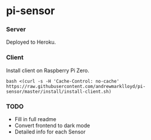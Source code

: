 # pi-sensor

### Server

Deployed to Heroku.

### Client

Install client on Raspberry Pi Zero.

```
bash <(curl -s -H 'Cache-Control: no-cache' https://raw.githubusercontent.com/andrewmarklloyd/pi-sensor/master/install/install-client.sh)
```

### TODO

- Fill in full readme
- Convert frontend to dark mode
- Detailed info for each Sensor
